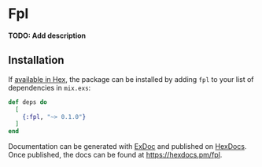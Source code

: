 # Fpl

**TODO: Add description**

## Installation

If [available in Hex](https://hex.pm/docs/publish), the package can be installed
by adding `fpl` to your list of dependencies in `mix.exs`:

```elixir
def deps do
  [
    {:fpl, "~> 0.1.0"}
  ]
end
```

Documentation can be generated with [ExDoc](https://github.com/elixir-lang/ex_doc)
and published on [HexDocs](https://hexdocs.pm). Once published, the docs can
be found at <https://hexdocs.pm/fpl>.

